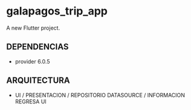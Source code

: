 # galapagos_trip_app

A new Flutter project.

## DEPENDENCIAS
- provider 6.0.5

## ARQUITECTURA

- UI / PRESENTACION / REPOSITORIO DATASOURCE / INFORMACION REGRESA UI
